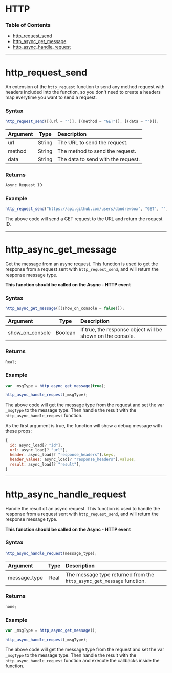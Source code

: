 # HTTP

### Table of Contents

- [http_request_send](#http_request_send)
- [http_async_get_message](#http_async_get_message)
- [http_async_handle_request](#http_async_handle_request)

---

# http_request_send

An extension of the `http_request` function to send any method request with headers included into the function, so you don't need to create a headers map everytime you want to send a request.

### Syntax

```js
http_request_send([(url = "")], [(method = "GET")], [(data = "")]);
```

| Argument |  Type  | Description                        |
| :------- | :----: | :--------------------------------- |
| url      | String | The URL to send the request.       |
| method   | String | The method to send the request.    |
| data     | String | The data to send with the request. |

### Returns

```js
Async Request ID
```

### Example

```js
http_request_send("https://api.github.com/users/dandrewbox", "GET", "");
```

The above code will send a GET request to the URL and return the request ID.

---

# http_async_get_message

Get the message from an async request. This function is used to get the response from a request sent with `http_request_send`, and will return the response message type.

**This function should be called on the Async - HTTP event**

### Syntax

```js
http_async_get_message([(show_on_console = false)]);
```

| Argument        |  Type   | Description                                                |
| :-------------- | :-----: | :--------------------------------------------------------- |
| show_on_console | Boolean | If true, the response object will be shown on the console. |

### Returns

```js
Real;
```

### Example

```js
var _msgType = http_async_get_message(true);

http_async_handle_request(_msgType);
```

The above code will get the message type from the request and set the var `_msgType` to the message type. Then handle the result with the `http_async_handle_request` function.

As the first argument is true, the function will show a debug message with these props:

```js
{
  id: async_load[? "id"],
  url: async_load[? "url"],
  header: async_load[? "response_headers"].keys,
  header_values: async_load[? "response_headers"].values,
  result: async_load[? "result"],
}
```

---

# http_async_handle_request

Handle the result of an async request. This function is used to handle the response from a request sent with `http_request_send`, and will return the response message type.

**This function should be called on the Async - HTTP event**

### Syntax

```js
http_async_handle_request(message_type);
```

| Argument     | Type | Description                                                           |
| :----------- | :--: | :-------------------------------------------------------------------- |
| message_type | Real | The message type returned from the `http_async_get_message` function. |

### Returns

```js
none;
```

### Example

```js
var _msgType = http_async_get_message();

http_async_handle_request(_msgType);
```

The above code will get the message type from the request and set the var `_msgType` to the message type. Then handle the result with the `http_async_handle_request` function and execute the callbacks inside the function.
